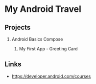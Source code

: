 # My Android Travel

## Projects

1. Android Basics Compose

    1. My First App - Greeting Card

## Links

- https://developer.android.com/courses

